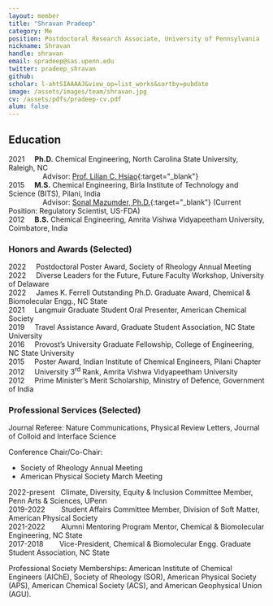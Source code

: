 ```yaml
---
layout: member
title: "Shravan Pradeep"
category: Me
position: Postdoctoral Research Associate, University of Pennsylvania
nickname: Shravan
handle: shravan
email: spradeep@sas.upenn.edu
twitter: pradeep_shravan
github: 
scholar: l-ahtSIAAAAJ&view_op=list_works&sortby=pubdate
image: /assets/images/team/shravan.jpg
cv: /assets/pdfs/pradeep-cv.pdf
alum: false
---
```

## Education

2021 &nbsp; &nbsp; <b>Ph.D.</b> Chemical Engineering, North Carolina State University, Raleigh, NC<br>
&nbsp; &nbsp; &nbsp; &nbsp; &nbsp; &nbsp; &nbsp; &nbsp;&nbsp; Advisor: [Prof. Lilian C. Hsiao](https://www.cbe.ncsu.edu/person/chsiao2/){:target="_blank"}<br>
2015 &nbsp; &nbsp; <b>M.S.</b> Chemical Engineering, Birla Institute of Technology and Science (BITS), Pilani, India<br>
&nbsp; &nbsp; &nbsp; &nbsp; &nbsp; &nbsp; &nbsp; &nbsp;&nbsp; Advisor: [Sonal Mazumder, Ph.D.](https://www.linkedin.com/in/sonal-mazumder-ph-d-547baa12/){:target="_blank"} (Current Position: Regulatory Scientist, US-FDA)<br>
2012 &nbsp; &nbsp; <b>B.S.</b> Chemical Engineering, Amrita Vishwa Vidyapeetham University, Coimbatore, India

### Honors and Awards (Selected) 

2022 &nbsp; &nbsp; Postdoctoral Poster Award, Society of Rheology Annual Meeting<br>
2022 &nbsp; &nbsp; Diverse Leaders for the Future, Future Faculty Workshop, University of Delaware<br>
2022 &nbsp; &nbsp; James K. Ferrell Outstanding Ph.D. Graduate Award, Chemical & Biomolecular Engg., NC State<br>
2021 &nbsp; &nbsp; Langmuir Graduate Student Oral Presenter, American Chemical Society<br>
2019 &nbsp; &nbsp; Travel Assistance Award, Graduate Student Association, NC State University<br>
2016 &nbsp; &nbsp; Provost’s University Graduate Fellowship, College of Engineering, NC State University<br>
2015 &nbsp; &nbsp; Poster Award, Indian Institute of Chemical Engineers, Pilani Chapter<br>
2012 &nbsp; &nbsp; University 3<sup>rd</sup> Rank, Amrita Vishwa Vidyapeetham University<br>
2012 &nbsp; &nbsp; Prime Minister’s Merit Scholarship, Ministry of Defence, Government of India

### Professional Services (Selected)

Journal Referee: Nature Communications, Physical Review Letters, Journal of Colloid and Interface Science 

Conference Chair/Co-Chair: 
* Society of Rheology Annual Meeting
* American Physical Society March Meeting 

2022-present &nbsp; Climate, Diversity, Equity & Inclusion Committee Member, Penn Arts & Sciences, UPenn<br>
2019-2022 &nbsp; &nbsp; &nbsp; &nbsp;Student Affairs Committee Member, Division of Soft Matter, American Physical Society<br>
2021-2022 &nbsp; &nbsp; &nbsp; &nbsp;Alumni Mentoring Program Mentor, Chemical & Biomolecular Engineering, NC State<br>
2017-2018 &nbsp; &nbsp; &nbsp; &nbsp;Vice-President, Chemical & Biomolecular Engg. Graduate Student Association, NC State<br>

Professional Society Memberships: American Institute of Chemical Engineers (AIChE), Society of Rheology (SOR), American Physical Society (APS), American Chemical Society (ACS), and American Geophysical Union (AGU).

